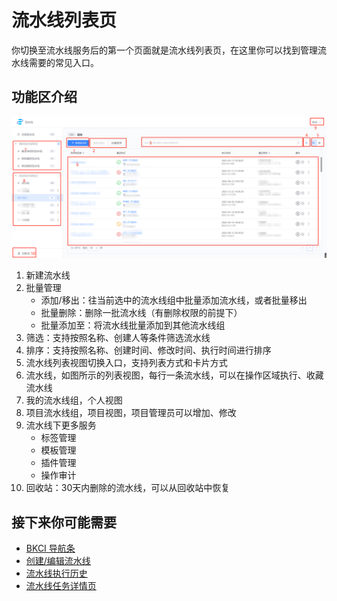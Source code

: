 # 流水线列表页

你切换至流水线服务后的第一个页面就是流水线列表页，在这里你可以找到管理流水线需要的常见入口。

## 功能区介绍 

![png](../../assets/service_pipeline_list.png)

1. 新建流水线
2. 批量管理
    - 添加/移出：往当前选中的流水线组中批量添加流水线，或者批量移出
    - 批量删除：删除一批流水线（有删除权限的前提下）
    - 批量添加至：将流水线批量添加到其他流水线组
3. 筛选：支持按照名称、创建人等条件筛选流水线
4. 排序：支持按照名称、创建时间、修改时间、执行时间进行排序
5. 流水线列表视图切换入口，支持列表方式和卡片方式
6. 流水线，如图所示的列表视图，每行一条流水线，可以在操作区域执行、收藏流水线
7. 我的流水线组，个人视图
8. 项目流水线组，项目视图，项目管理员可以增加、修改
9. 流水线下更多服务
    - 标签管理
    - 模板管理
    - 插件管理
    - 操作审计
10. 回收站：30天内删除的流水线，可以从回收站中恢复

## 接下来你可能需要

* [BKCI 导航条](../Console.md)
* [创建/编辑流水线](./pipeline-edit-guide/README.md)
* [流水线执行历史](pipeline-history.md)
* [流水线任务详情页](pipeline-detail.md)
